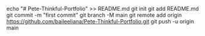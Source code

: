 echo "# Pete-Thinkful-Portfolio" >> README.md git init git add README.md git commit -m "first commit" git branch -M main git remote add origin https://github.com/baileeliana/Pete-Thinkful-Portfolio.git git push -u origin main
